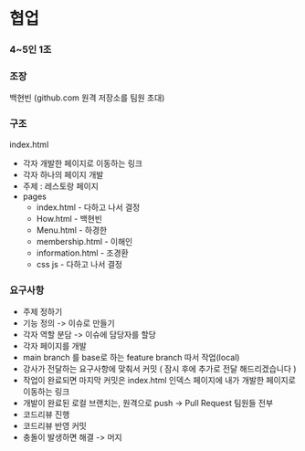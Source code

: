 # 협업
### 4~5인 1조
### 조장
백현빈 (github.com 원격 저장소를 팀원 초대)
### 구조
index.html
- 각자 개발한 페이지로 이동하는 링크 
- 각자 하나의 페이지 개발
- 주제 : 레스토랑 페이지
- pages
   - index.html - 다하고 나서 결정
   - How.html - 백현빈
   - Menu.html - 하경한
   - membership.html - 이해인
   - information.html - 조경환
   - css js - 다하고 나서 결정
### 요구사항
- 주제 정하기
- 기능 정의
  -> 이슈로 만들기
- 각자 역할 분담 -> 이슈에 담당자를 할당
- 각자 페이지를 개발
- main branch 를 base로 하는 feature branch 따서 작업(local)
- 강사가 전달하는 요구사항에 맞춰서 커밋 ( 잠시 후에 추가로 전달 해드리겠습니다 )
- 작업이 완료되면 마지막 커밋은 index.html 인덱스 페이지에 내가 개발한 페이지로 이동하는 링크
- 개발이 완료된 로컬 브랜치는, 원격으로 push -> Pull Request 팀원들 전부
- 코드리뷰 진행
- 코드리뷰 반영 커밋
- 충돌이 발생하면 해결 -> 머지
